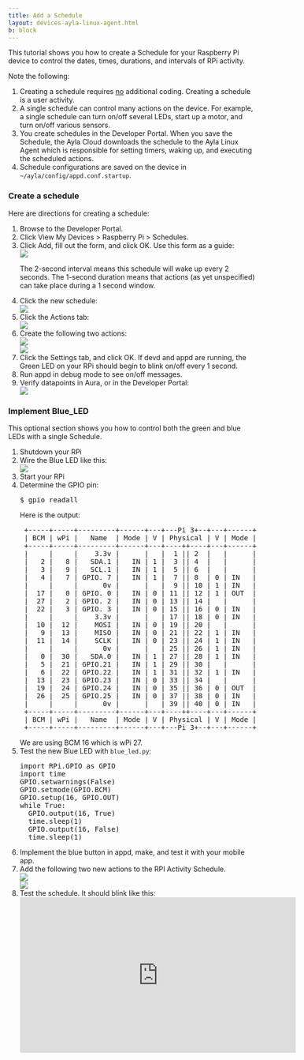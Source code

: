 ```yaml
---
title: Add a Schedule
layout: devices-ayla-linux-agent.html
b: block
---
```


This tutorial shows you how to create a Schedule for your Raspberry Pi device to control the dates, times, durations, and intervals of RPi activity. 

Note the following:

1. Creating a schedule requires <u>no</u> additional coding. Creating a schedule is a user activity.
1. A single schedule can control many actions on the device. For example, a single schedule can turn on/off several LEDs, start up a motor, and turn on/off various sensors. 
1. You create schedules in the Developer Portal. When you save the Schedule, the Ayla Cloud downloads the schedule to the Ayla Linux Agent which is responsible for setting timers, waking up, and executing the scheduled actions.
1. Schedule configurations are saved on the device in <code>~/ayla/config/appd.conf.startup</code>.

### Create a schedule

Here are directions for creating a schedule:

<ol>
<li>Browse to the Developer Portal.</li>
<li>Click View My Devices &gt; Raspberry Pi &gt; Schedules.</li>
<li>Click Add, fill out the form, and click OK. Use this form as a guide:
<div class="row">
<div class="col-lg-8 col-md-10 col-sm-12">
<img class="img-fluid" src="dev-portal-012.jpg">
</div>
</div>
</li>
<p>The 2-second interval means this schedule will wake up every 2 seconds. The 1-second duration means that actions (as yet unspecified) can take place during a 1 second window.</p>
<li>Click the new schedule:
<div class="row hspace">
<div class="col-lg-4 col-md-6 col-sm-12">
<img class="img-fluid" src="schedule-list.jpg">
</div>
</div>
</li>
<li>Click the Actions tab:
<div class="row hspace">
<div class="col-lg-4 col-md-6 col-sm-12">
<img class="img-fluid" src="actions-tab.jpg">
</div>
</div>
</li>
<li>Create the following two actions:
<div class="row">
<div class="hspace col-lg-4 col-md-6 col-sm-12">
<img class="img-fluid" src="action1.jpg">
</div>
<div class="hspace col-lg-4 col-md-6 col-sm-12">
<img class="img-fluid" src="action2.jpg">
</div>
</div>
</li>
<li>Click the Settings tab, and click OK. If devd and appd are running, the Green LED on your RPi should begin to blink on/off every 1 second.</li>
<li>Run appd in debug mode to see on/off messages.</li>
<li>Verify datapoints in Aura, or in the Developer Portal:
<div class="row">
<div class="col-lg-4 col-md-6 col-sm-12">
<img class="img-fluid" src="aura-028.jpg">
</div>
</div>
</li>
</ol>

### Implement Blue_LED

This optional section shows you how to control both the green and blue LEDs with a single Schedule.

<ol>
<li>Shutdown your RPi</li>
<li>Wire the Blue LED like this:
<div class="row hspace">
<div class="col-lg-7 col-md-9 col-sm-12">
<img class="img-fluid img-border" src="pinout.svg">
</div>
</div>
</li>
<li>Start your RPi</li>
<li>Determine the GPIO pin:
<pre>
$ gpio readall
</pre>
Here is the output:
<pre>
 +-----+-----+---------+------+---+---Pi 3+--+---+------+---------+-----+-----+
 | BCM | wPi |   Name  | Mode | V | Physical | V | Mode | Name    | wPi | BCM |
 +-----+-----+---------+------+---+----++----+---+------+---------+-----+-----+
 |     |     |    3.3v |      |   |  1 || 2  |   |      | 5v      |     |     |
 |   2 |   8 |   SDA.1 |   IN | 1 |  3 || 4  |   |      | 5v      |     |     |
 |   3 |   9 |   SCL.1 |   IN | 1 |  5 || 6  |   |      | 0v      |     |     |
 |   4 |   7 | GPIO. 7 |   IN | 1 |  7 || 8  | 0 | IN   | TxD     | 15  | 14  |
 |     |     |      0v |      |   |  9 || 10 | 1 | IN   | RxD     | 16  | 15  |
 |  17 |   0 | GPIO. 0 |   IN | 0 | 11 || 12 | 1 | OUT  | GPIO. 1 | 1   | 18  |
 |  27 |   2 | GPIO. 2 |   IN | 0 | 13 || 14 |   |      | 0v      |     |     |
 |  22 |   3 | GPIO. 3 |   IN | 0 | 15 || 16 | 0 | IN   | GPIO. 4 | 4   | 23  |
 |     |     |    3.3v |      |   | 17 || 18 | 0 | IN   | GPIO. 5 | 5   | 24  |
 |  10 |  12 |    MOSI |   IN | 0 | 19 || 20 |   |      | 0v      |     |     |
 |   9 |  13 |    MISO |   IN | 0 | 21 || 22 | 1 | IN   | GPIO. 6 | 6   | 25  |
 |  11 |  14 |    SCLK |   IN | 0 | 23 || 24 | 1 | IN   | CE0     | 10  | 8   |
 |     |     |      0v |      |   | 25 || 26 | 1 | IN   | CE1     | 11  | 7   |
 |   0 |  30 |   SDA.0 |   IN | 1 | 27 || 28 | 1 | IN   | SCL.0   | 31  | 1   |
 |   5 |  21 | GPIO.21 |   IN | 1 | 29 || 30 |   |      | 0v      |     |     |
 |   6 |  22 | GPIO.22 |   IN | 1 | 31 || 32 | 1 | IN   | GPIO.26 | 26  | 12  |
 |  13 |  23 | GPIO.23 |   IN | 0 | 33 || 34 |   |      | 0v      |     |     |
 |  19 |  24 | GPIO.24 |   IN | 0 | 35 || 36 | 0 | OUT  | GPIO.27 | 27  | 16  |
 |  26 |  25 | GPIO.25 |   IN | 0 | 37 || 38 | 0 | IN   | GPIO.28 | 28  | 20  |
 |     |     |      0v |      |   | 39 || 40 | 0 | IN   | GPIO.29 | 29  | 21  |
 +-----+-----+---------+------+---+----++----+---+------+---------+-----+-----+
 | BCM | wPi |   Name  | Mode | V | Physical | V | Mode | Name    | wPi | BCM |
 +-----+-----+---------+------+---+---Pi 3+--+---+------+---------+-----+-----+
</pre>
We are using BCM 16 which is wPi 27.
</li>
<li>Test the new Blue LED with <code>blue_led.py</code>:
<pre>
import RPi.GPIO as GPIO
import time
GPIO.setwarnings(False)
GPIO.setmode(GPIO.BCM)
GPIO.setup(16, GPIO.OUT)
while True:
  GPIO.output(16, True)
  time.sleep(1)
  GPIO.output(16, False)
  time.sleep(1)
</pre>
</li>
<li>Implement the blue button in appd, make, and test it with your mobile app.</li>
<li>Add the following two new actions to the RPI Activity Schedule.
<div class="row">
<div class="hspace col-lg-4 col-md-6 col-sm-12">
<img class="img-fluid" src="action3.jpg">
</div>
<div class="hspace col-lg-4 col-md-6 col-sm-12">
<img class="img-fluid" src="action4.jpg">
</div>
</div>
</li>
<li>Test the schedule. It should blink like this:
<div class="row hspace">
<div class="col-lg-12">
<iframe 
  style="float:left"
  width="560" 
  height="315" 
  src="https://www.youtube.com/embed/FbwP8tM3pgg?rel=0&amp;showinfo=0" 
  frameborder="0" 
  allow="autoplay; 
  encrypted-media" 
  allowfullscreen>
</iframe>
</div>
</div>
</li>
</ol>


